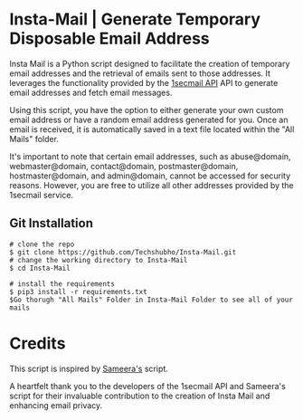 # Insta-Mail | Generate Temporary Disposable Email Address

Insta Mail is a Python script designed to facilitate the creation of temporary email addresses and the retrieval of emails sent to those addresses. It leverages the functionality provided by the [1secmail API](https://www.1secmail.com/api/) API to generate email addresses and fetch email messages.

Using this script, you have the option to either generate your own custom email address or have a random email address generated for you. Once an email is received, it is automatically saved in a text file located within the "All Mails" folder.

It's important to note that certain email addresses, such as abuse@domain, webmaster@domain, contact@domain, postmaster@domain, hostmaster@domain, and admin@domain, cannot be accessed for security reasons. However, you are free to utilize all other addresses provided by the 1secmail service.

## Git Installation
```
# clone the repo
$ git clone https://github.com/Techshubho/Insta-Mail.git
# change the working directory to Insta-Mail
$ cd Insta-Mail

# install the requirements
$ pip3 install -r requirements.txt
$Go thorugh "All Mails" Folder in Insta-Mail Folder to see all of your mails
```

# Credits
This script is inspired by [Sameera's](https://github.com/sameera-madushan) script. 

A heartfelt thank you to the developers of the 1secmail API and Sameera's script for their invaluable contribution to the creation of Insta Mail and enhancing email privacy.